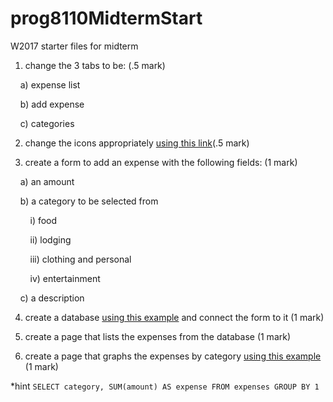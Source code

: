 # prog8110MidtermStart
W2017 starter files for midterm

1) change the 3 tabs to be: (.5 mark) 

&nbsp;&nbsp;&nbsp;&nbsp;a) expense list

&nbsp;&nbsp;&nbsp;&nbsp;b) add expense

&nbsp;&nbsp;&nbsp;&nbsp;c) categories
 
2) change the icons appropriately [using this link](http://ionicons.com/)(.5 mark)
 
3) create a form to add an expense with the following fields: (1 mark)
 
&nbsp;&nbsp;&nbsp;&nbsp;a) an amount

&nbsp;&nbsp;&nbsp;&nbsp;b) a category to be selected from
  
&nbsp;&nbsp;&nbsp;&nbsp;&nbsp;&nbsp;&nbsp;&nbsp;i) food
  
&nbsp;&nbsp;&nbsp;&nbsp;&nbsp;&nbsp;&nbsp;&nbsp;ii) lodging
 
&nbsp;&nbsp;&nbsp;&nbsp;&nbsp;&nbsp;&nbsp;&nbsp;iii) clothing and personal
 
&nbsp;&nbsp;&nbsp;&nbsp;&nbsp;&nbsp;&nbsp;&nbsp;iv) entertainment

&nbsp;&nbsp;&nbsp;&nbsp;c) a description
  
4) create a database [using this example](https://github.com/rhildred/indexdbexample) and connect the form to it (1 mark)

5) create a page that lists the expenses from the database (1 mark)

6) create a page that graphs the expenses by category [using this example](https://github.com/rhildred/ionicgraph) (1 mark)

*hint `SELECT category, SUM(amount) AS expense FROM expenses GROUP BY 1`
